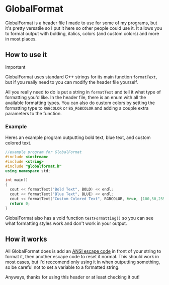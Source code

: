 # GlobalFormat
GlobalFormat is a header file I made to use for some of my programs, but it's pretty versatile so I put it here so other people could use it. It allows you to format output with bolding, italics, colors (and custom colors)
and more in most places.

## How to use it
> [!IMPORTANT]
> GlobalFormat uses standard C++ strings for its main function `formatText`, but if you really need to you can modify the header file yourself.

All you really need to do is put a string in `formatText` and tell it what type of formatting you'd like. In the header file, there is an enum with all the available formatting types.
You can also do custom colors by setting the formatting type to `RGBCOLOR` or `BG_RGBCOLOR` and adding a couple extra parameters to the function.

### Example
Heres an example program outputting bold text, blue text, and custom colored text.
```cpp
//example program for GlobalFormat
#include <iostream>
#include <string>
#include "globalformat.h"
using namespace std;

int main()
{
  cout << formatText("Bold Text", BOLD) << endl;
  cout << formatText("Blue Text", BLUE) << endl;
  cout << formatText("Custom Colored Text", RGBCOLOR, true, {100,50,255}) << endl; //  add the extra parameters for a custom color
  return 0;
}
```

GlobalFormat also has a void function `testFormatting()` so you can see what formatting styles work and don't work in your output.

## How it works
All GlobalFormat does is add an [ANSI escape code](https://en.wikipedia.org/wiki/ANSI_escape_code) in front of your string to format it, then another escape code to reset it normal. This should work in most cases, but 
I'd reccomend only using it in when outputting something, so be careful not to set a variable to a formatted string.

Anyways, thanks for using this header or at least checking it out!
